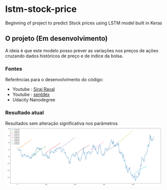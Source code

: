 # lstm-stock-price
Beginning of project to predict Stock prices using LSTM model built in Keras

## O projeto (Em desenvolvimento)
A ideia é que este modelo posso prever as variações nos preços de ações cruzando dados históricos de preço e de índice da bolsa.

### Fontes
Referências para o desenvolvimento do código:
- Youtube : [Siraj Raval](https://www.youtube.com/channel/UCWN3xxRkmTPmbKwht9FuE5A)
- Youtube : [sentdex](https://www.youtube.com/user/sentdex) 
- Udacity Nanodegree

### Resultado atual
Resultados sem alteração significativa nos parâmetros 
![alt text](https://github.com/MrFrezza/lstm-stock-price/blob/master/plot1.PNG)
